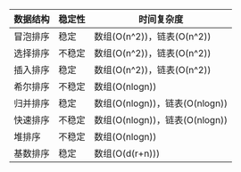 
| 数据结构 | 稳定性 | 时间复杂度 |
| --- | --- | --- |
| 冒泡排序 | 稳定  | 数组(O(n^2))，链表(O(n^2)) |
| 选择排序 | 不稳定  | 数组(O(n^2))，链表(O(n^2)) |
| 插入排序 | 稳定  | 数组(O(n^2))，链表(O(n^2)) |
| 希尔排序 | 不稳定  | 数组(O(nlogn)) |
| 归并排序 | 稳定  | 数组(O(nlogn))，链表(O(nlogn)) |
| 快速排序 | 不稳定  | 数组(O(nlogn))，链表(O(nlogn)) |
| 堆排序   | 不稳定  | 数组(O(nlogn)) |
| 基数排序 | 稳定  | 数组(O(d(r+n))) |

